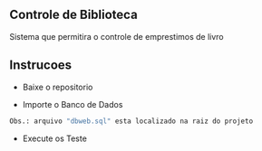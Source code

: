 ## Controle de Biblioteca

Sistema que permitira o controle de emprestimos de livro

## Instrucoes

- Baixe o repositorio

- Importe o Banco de Dados
```bash
Obs.: arquivo "dbweb.sql" esta localizado na raiz do projeto
```

- Execute os Teste

